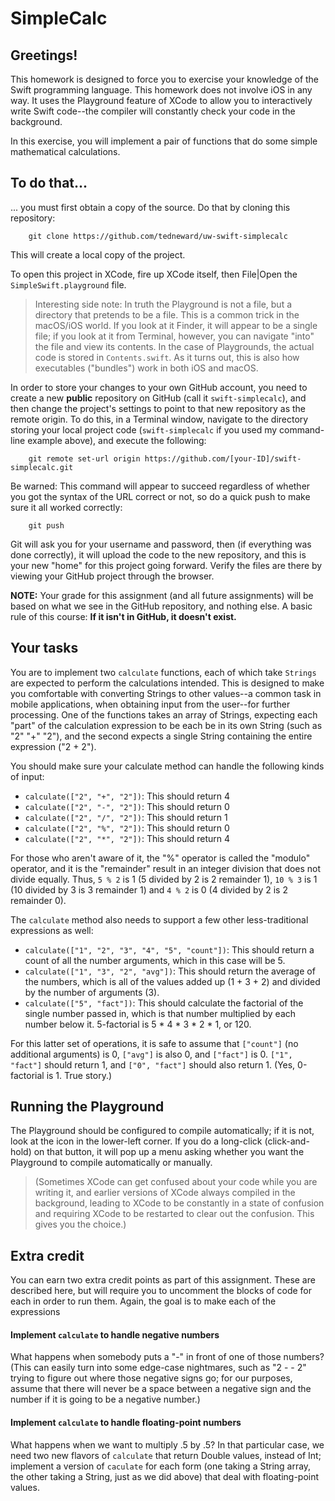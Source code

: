 # SimpleCalc

## Greetings!
This homework is designed to force you to exercise your knowledge of the Swift programming language. This homework does not involve iOS in any way. It uses the Playground feature of XCode to allow you to interactively write Swift code--the compiler will constantly check your code in the background.

In this exercise, you will implement a pair of functions that do some simple mathematical calculations.

## To do that...
... you must first obtain a copy of the source. Do that by cloning this repository:

        git clone https://github.com/tedneward/uw-swift-simplecalc

This will create a local copy of the project. 

To open this project in XCode, fire up XCode itself, then File|Open the `SimpleSwift.playground` file.

> Interesting side note: In truth the Playground is not a file, but a directory that pretends to be a file. This is a common trick in the macOS/iOS world. If you look at it Finder, it will appear to be a single file; if you look at it from Terminal, however, you can navigate "into" the file and view its contents. In the case of Playgrounds, the actual code is stored in `Contents.swift`. As it turns out, this is also how executables ("bundles") work in both iOS and macOS.

In order to store your changes to your own GitHub account, you need to create a new **public** repository on GitHub (call it `swift-simplecalc`), and then change the project's settings to point to that new repository as the remote origin. To do this, in a Terminal window, navigate to the directory storing your local project code (`swift-simplecalc` if you used my command-line example above), and execute the following:

        git remote set-url origin https://github.com/[your-ID]/swift-simplecalc.git

Be warned: This command will appear to succeed regardless of whether you got the syntax of the URL correct or not, so do a quick push to make sure it all worked correctly:

        git push

Git will ask you for your username and password, then (if everything was done correctly), it will upload the code to the new repository, and this is your new "home" for this project going forward. Verify the files are there by viewing your GitHub project through the browser.

**NOTE:** Your grade for this assignment (and all future assignments) will be based on what we see in the GitHub repository, and nothing else. A basic rule of this course: **If it isn't in GitHub, it doesn't exist.**

## Your tasks
You are to implement two `calculate` functions, each of which take `Strings` are expected to perform the calculations intended. This is designed to make you comfortable with converting Strings to other values--a common task in mobile applications, when obtaining input from the user--for further processing. One of the functions takes an array of Strings, expecting each "part" of the calculation expression to be each be in its own String (such as "2" "+" "2"), and the second expects a single String containing the entire expression ("2 + 2").

You should make sure your calculate method can handle the following kinds of input:

* `calculate(["2", "+", "2"])`: This should return 4
* `calculate(["2", "-", "2"])`: This should return 0
* `calculate(["2", "/", "2"])`: This should return 1
* `calculate(["2", "%", "2"])`: This should return 0
* `calculate(["2", "*", "2"])`: This should return 4

For those who aren't aware of it, the "%" operator is called the "modulo" operator, and it is the "remainder" result in an integer division that does not divide equally. Thus, `5 % 2` is 1 (5 divided by 2 is 2 remainder 1), `10 % 3` is 1 (10 divided by 3 is 3 remainder 1) and `4 % 2` is 0 (4 divided by 2 is 2 remainder 0).

The `calculate` method also needs to support a few other less-traditional expressions as well:

* `calculate(["1", "2", "3", "4", "5", "count"])`: This should return a count of all the number arguments, which in this case will be 5.
* `calculate(["1", "3", "2", "avg"])`: This should return the average of the numbers, which is all of the values added up (1 + 3 + 2) and divided by the number of arguments (3).
* `calculate(["5", "fact"])`: This should calculate the factorial of the single number passed in, which is that number multiplied by each number below it. 5-factorial is 5 * 4 * 3 * 2 * 1, or 120.

For this latter set of operations, it is safe to assume that `["count"]` (no additional arguments) is 0, `["avg"]` is also 0, and `["fact"]` is 0. `["1", "fact"]` should return 1, and `["0", "fact"]` should also return 1. (Yes, 0-factorial is 1. True story.)

## Running the Playground
The Playground should be configured to compile automatically; if it is not, look at the icon in the lower-left corner. If you do a long-click (click-and-hold) on that button, it will pop up a menu asking whether you want the Playground to compile automatically or manually.

> (Sometimes XCode can get confused about your code while you are writing it, and earlier versions of XCode always compiled in the background, leading to XCode to be constantly in a state of confusion and requiring XCode to be restarted to clear out the confusion. This gives you the choice.)

## Extra credit
You can earn two extra credit points as part of this assignment. These are described here, but will require you to uncomment the blocks of code for each in order to run them. Again, the goal is to make each of the expressions

#### Implement `calculate` to handle negative numbers
What happens when somebody puts a "-" in front of one of those numbers? (This can easily turn into some edge-case nightmares, such as "2 - - 2" trying to figure out where those negative signs go; for our purposes, assume that there will never be a space between a negative sign and the number if it is going to be a negative number.)

#### Implement `calculate` to handle floating-point numbers
What happens when we want to multiply .5 by .5? In that particular case, we need two new flavors of `calculate` that return Double values, instead of Int; implement a version of `caculate` for each form (one taking a String array, the other taking a String, just as we did above) that deal with floating-point values.

